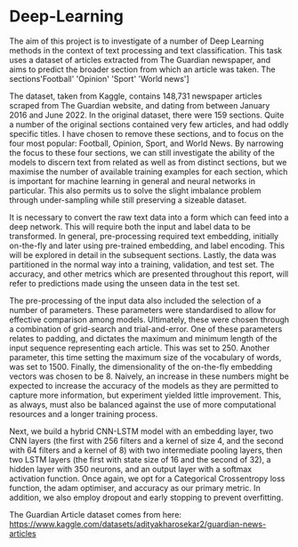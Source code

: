# Deep-Learning

The aim of this project is to investigate of a number of Deep Learning methods in the context of text processing and text classification. This task uses a dataset of articles extracted from The Guardian newspaper, and aims to predict the broader section from which an article was taken. The sections'Football' 'Opinion' 'Sport' 'World news'] 

The dataset, taken from Kaggle, contains 148,731 newspaper articles scraped from The Guardian website, and dating from between January 2016 and June 2022. In the original dataset, there were 159 sections. Quite a number of the original sections contained very few articles, and had oddly specific titles. I have chosen to remove these sections, and to focus on the four most popular: Football, Opinion, Sport, and World News. By narrowing the focus to these four sections, we can still investigate the ability of the models to discern text from related as well as from distinct sections, but we maximise the number of available training examples for each section, which is important for machine learning in general and neural networks in particular. This also permits us to solve the slight imbalance problem through under-sampling while still preserving a sizeable dataset.

It is necessary to convert the raw text data into a form which can feed into a deep network. This will require both the input and label data to be transformed. In general, pre-processing required text embedding, initially on-the-fly and later using pre-trained embedding, and label encoding. This will be explored in detail in the subsequent sections. Lastly, the data was partitioned in the normal way into a training, validation, and test set. The accuracy, and other metrics which are presented throughout this report, will refer to predictions made using the unseen data in the test set.

The pre-processing of the input data also included the selection of a number of parameters. These parameters were standardised to allow for effective comparison among models. Ultimately, these were chosen through a combination of grid-search and trial-and-error. One of these parameters relates to padding, and dictates the maximum and minimum length of the input sequence representing each article. This was set to 250. Another parameter, this time setting the maximum size of the vocabulary of words, was set to 1500. Finally, the dimensionality of the on-the-fly embedding vectors was chosen to be 8. Naively, an increase in these numbers might be expected to increase the accuracy of the models as they are permitted to capture more information, but experiment yielded little improvement. This, as always, must also be balanced against the use of more computational resources and a longer training process.

Next, we build a hybrid CNN-LSTM model with an embedding layer, two CNN layers (the first with 256 filters and a kernel of size 4, and the second with 64 filters and a kernel of 8) with two intermediate pooling layers, then two LSTM layers (the first with state size of 16 and the second of 32), a hidden layer with 350 neurons, and an output layer with a softmax activation function. Once again, we opt for a Categorical Crossentropy loss function, the adam optimiser, and accuracy as our primary metric. In addition, we also employ dropout and early stopping to prevent overfitting.

The Guardian Article dataset comes from here: https://www.kaggle.com/datasets/adityakharosekar2/guardian-news-articles
